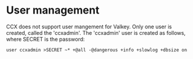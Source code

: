 # User management
CCX does not support user mangement for Valkey. Only one user is created, called the 'ccxadmin'.
The 'ccxadmin' user is created as follows, where SECRET is the password:
```
user ccxadmin >SECRET ~* +@all -@dangerous +info +slowlog +dbsize on
```

